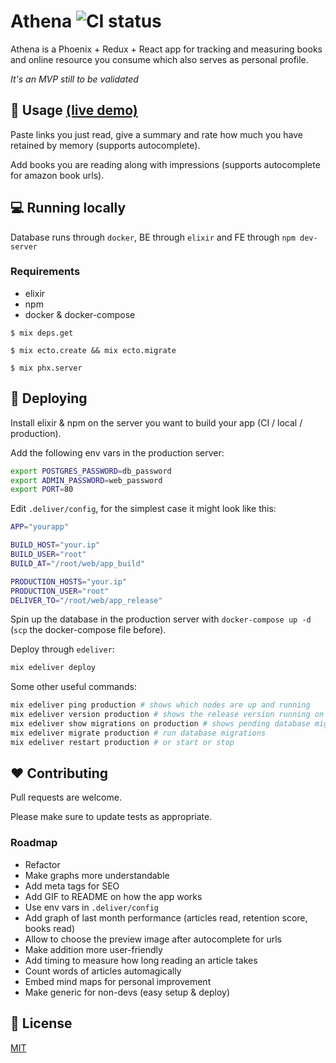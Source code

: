 # Athena ![CI status](https://img.shields.io/badge/build-passing-brightgreen.svg)

Athena is a Phoenix + Redux + React app for tracking and measuring books and online resource you consume which also serves as personal profile. 

*It's an MVP still to be validated*

## 🤙 Usage [(live demo)](https://gerov.es)

Paste links you just read, give a summary and rate how much you have retained by memory (supports autocomplete).

Add books you are reading along with impressions (supports autocomplete for amazon book urls).

## 💻 Running locally
Database runs through `docker`, BE through `elixir` and FE through `npm dev-server`
### Requirements
* elixir
* npm
* docker & docker-compose

`$ mix deps.get`

`$ mix ecto.create && mix ecto.migrate`

`$ mix phx.server`

## 🚀 Deploying

Install elixir & npm on the server you want to build your app (CI / local / production). 

Add the following env vars in the production server:

```bash
export POSTGRES_PASSWORD=db_password
export ADMIN_PASSWORD=web_password
export PORT=80
```

Edit `.deliver/config`, for the simplest case it might look like this:

```bash
APP="yourapp"

BUILD_HOST="your.ip"
BUILD_USER="root"
BUILD_AT="/root/web/app_build"

PRODUCTION_HOSTS="your.ip" 
PRODUCTION_USER="root" 
DELIVER_TO="/root/web/app_release" 
```

Spin up the database in the production server with `docker-compose up -d` (`scp` the docker-compose file before).

Deploy through `edeliver`:
```bash
mix edeliver deploy
```
Some other useful commands:

```bash
mix edeliver ping production # shows which nodes are up and running
mix edeliver version production # shows the release version running on the nodes
mix edeliver show migrations on production # shows pending database migrations
mix edeliver migrate production # run database migrations
mix edeliver restart production # or start or stop
```

## ❤️ Contributing
Pull requests are welcome.

Please make sure to update tests as appropriate.

### Roadmap

- Refactor
- Make graphs more understandable
- Add meta tags for SEO
- Add GIF to README on how the app works
- Use env vars in `.deliver/config`
- Add graph of last month performance (articles read, retention score, books read)
- Allow to choose the preview image after autocomplete for urls
- Make addition more user-friendly
- Add timing to measure how long reading an article takes
- Count words of articles automagically
- Embed mind maps for personal improvement
- Make generic for non-devs (easy setup & deploy)

## 📄 License
[MIT](https://choosealicense.com/licenses/mit/)
